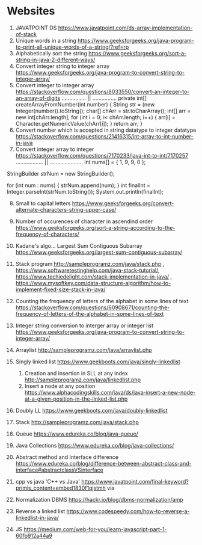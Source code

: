 # Websites


1) JAVATPOINT DS https://www.javatpoint.com/ds-array-implementation-of-stack
2) Unique words in a string https://www.geeksforgeeks.org/java-program-to-print-all-unique-words-of-a-string/?ref=rp 
3) Alphabetically sort the string https://www.geeksforgeeks.org/sort-a-string-in-java-2-different-ways/
4) Convert integer string to integer array https://www.geeksforgeeks.org/java-program-to-convert-string-to-integer-array/
5) Convert integer to integer array https://stackoverflow.com/questions/8033550/convert-an-integer-to-an-array-of-digits ................ || ................ private int[] createArrayFromNumber(int number) {
    String str = (new Integer(number)).toString();
    char[] chArr = str.toCharArray();
    int[] arr = new int[chArr.length];
    for (int i = 0; i< chArr.length; i++) {
        arr[i] = Character.getNumericValue(chArr[i]);
    }
    return arr;
}
6) Convert number which is accepted in string datatype to integer datatype https://stackoverflow.com/questions/21416315/int-array-to-int-number-in-java 
7) Convert integer array to integer https://stackoverflow.com/questions/7170233/java-int-to-int/7170257   .................. || ......................   int nums[] = { 1, 9, 9, 0 };

StringBuilder strNum = new StringBuilder();

for (int num : nums) 
{
     strNum.append(num);
}
int finalInt = Integer.parseInt(strNum.toString());
System.out.println(finalInt);

8) Small to capital letters https://www.geeksforgeeks.org/convert-alternate-characters-string-upper-case/

9) Number of occurences of character in ascendind order https://www.geeksforgeeks.org/sort-a-string-according-to-the-frequency-of-characters/

10) Kadane's algo... Largest Sum Contiguous Subarray https://www.geeksforgeeks.org/largest-sum-contiguous-subarray/

11) Stack program http://sampleprogramz.com/java/stack.php , https://www.softwaretestinghelp.com/java-stack-tutorial/, https://www.techiedelight.com/stack-implementation-in-java/ , https://www.mysoftkey.com/data-structure-algorithm/how-to-implement-fixed-size-stack-in-java/ 

12) Counting the frequency of letters of the alphabet in some lines of text https://stackoverflow.com/questions/60908671/counting-the-frequency-of-letters-of-the-alphabet-in-some-lines-of-text

13) Integer string conversion to interger array or integer list https://www.geeksforgeeks.org/java-program-to-convert-string-to-integer-array/

14) Arraylist http://sampleprogramz.com/java/arraylist.php

15) Singly linked list https://www.geekboots.com/java/singly-linkedlist
    1. Creation and insertion in SLL at any index http://sampleprogramz.com/java/linkedlist.php
    2. Insert a node at any position https://www.alphacodingskills.com/java/ds/java-insert-a-new-node-at-a-given-position-in-the-linked-list.php
 
 
16) Doubly LL https://www.geekboots.com/java/doubly-linkedlist
17)  Stack http://sampleprogramz.com/java/stack.php
18)  Queue https://www.edureka.co/blog/java-queue/
19) Java Collections https://www.edureka.co/blog/java-collections/
20) Abstract method and Interface difference https://www.edureka.co/blog/difference-between-abstract-class-and-interface#abstractclassVSinterface
21) cpp vs java 'C++ vs Java' https://www.javatpoint.com/final-keyword?primis_content=embed1830f1qjstmh via
22) Normalization DBMS https://hackr.io/blog/dbms-normalization/amp
23) Reverse a linked list https://www.codespeedy.com/how-to-reverse-a-linkedlist-in-java/
24) JS https://medium.com/web-for-you/learn-javascript-part-1-60fb912a44a9

